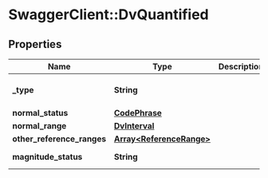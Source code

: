 # SwaggerClient::DvQuantified

## Properties
Name | Type | Description | Notes
------------ | ------------- | ------------- | -------------
**_type** | **String** |  | [optional] [default to &#x27;DV_QUANTIFIED&#x27;]
**normal_status** | [**CodePhrase**](CodePhrase.md) |  | [optional] 
**normal_range** | [**DvInterval**](DvInterval.md) |  | [optional] 
**other_reference_ranges** | [**Array&lt;ReferenceRange&gt;**](ReferenceRange.md) |  | [optional] 
**magnitude_status** | **String** |  | [optional] [default to &#x27;&#x3D;&#x27;]

